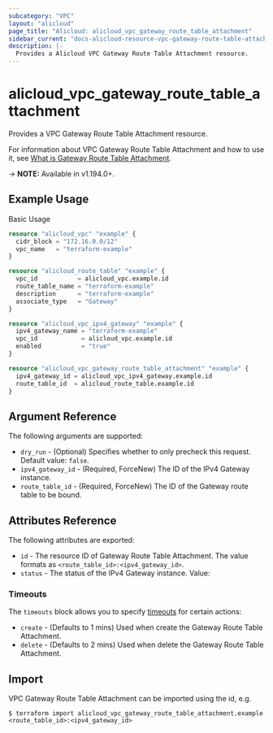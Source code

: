 ```yaml
---
subcategory: "VPC"
layout: "alicloud"
page_title: "Alicloud: alicloud_vpc_gateway_route_table_attachment"
sidebar_current: "docs-alicloud-resource-vpc-gateway-route-table-attachment"
description: |-
  Provides a Alicloud VPC Gateway Route Table Attachment resource.
---
```


# alicloud\_vpc\_gateway\_route\_table\_attachment

Provides a VPC Gateway Route Table Attachment resource.

For information about VPC Gateway Route Table Attachment and how to use it, see [What is Gateway Route Table Attachment](https://www.alibabacloud.com/help/doc-detail/174112.htm).

-> **NOTE:** Available in v1.194.0+.

## Example Usage

Basic Usage

```terraform
resource "alicloud_vpc" "example" {
  cidr_block = "172.16.0.0/12"
  vpc_name   = "terraform-example"
}

resource "alicloud_route_table" "example" {
  vpc_id           = alicloud_vpc.example.id
  route_table_name = "terraform-example"
  description      = "terraform-example"
  associate_type   = "Gateway"
}

resource "alicloud_vpc_ipv4_gateway" "example" {
  ipv4_gateway_name = "terraform-example"
  vpc_id            = alicloud_vpc.example.id
  enabled           = "true"
}

resource "alicloud_vpc_gateway_route_table_attachment" "example" {
  ipv4_gateway_id = alicloud_vpc_ipv4_gateway.example.id
  route_table_id  = alicloud_route_table.example.id
}

```

## Argument Reference

The following arguments are supported:

* `dry_run` - (Optional) Specifies whether to only precheck this request. Default value: `false`.
* `ipv4_gateway_id` - (Required, ForceNew) The ID of the IPv4 Gateway instance.
* `route_table_id` - (Required, ForceNew) The ID of the Gateway route table to be bound.

## Attributes Reference

The following attributes are exported:

* `id` - The resource ID of Gateway Route Table Attachment. The value formats as `<route_table_id>:<ipv4_gateway_id>`.
* `status` - The status of the IPv4 Gateway instance. Value:

### Timeouts

The `timeouts` block allows you to specify [timeouts](https://www.terraform.io/docs/configuration-0-11/resources.html#timeouts) for certain actions:

* `create` - (Defaults to 1 mins) Used when create the Gateway Route Table Attachment.
* `delete` - (Defaults to 2 mins) Used when delete the Gateway Route Table Attachment.

## Import

VPC Gateway Route Table Attachment can be imported using the id, e.g.

```shell
$ terraform import alicloud_vpc_gateway_route_table_attachment.example <route_table_id>:<ipv4_gateway_id>
```